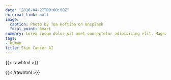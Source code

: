 ```yaml
---
date: "2016-04-27T00:00:00Z"
external_link: null
image:
  caption: Photo by Toa Heftiba on Unsplash
  focal_point: Smart
summary: Lorem ipsum dolor sit amet consectetur adipisicing elit. Magnam, eius.
tags:
- human
title: Skin Cancer AI
---
```


{{< rawhtml >}}
<!DOCTYPE html>
<meta charset="utf-8">
<script type="text/javascript" src="../lib/d3.v5.min.js"></script>
<style>

path.link {
  fill: none;
  stroke: green;
    stroke-dasharray: 5;
  stroke-width: 1.5px;
    border-top: 1px dashed green;
}

path.link2 {
    fill: none;
    stroke: grey;
    stroke-width: 3.5px;
}

circle {
  fill: #ccc;
  stroke: #fff;
  stroke: black;
  stroke-width: 1.5px;
}

text {
  fill: #000;
  font: 10px sans-serif;
  pointer-events: none;
}

</style>
<html xmlns:mso="urn:schemas-microsoft-com:office:office" xmlns:msdt="uuid:C2F41010-65B3-11d1-A29F-00AA00C14882"><head>
<!--[if gte mso 9]><xml>
<mso:CustomDocumentProperties>
<mso:display_urn_x003a_schemas-microsoft-com_x003a_office_x003a_office_x0023_Editor msdt:dt="string">Hull, Matthew D</mso:display_urn_x003a_schemas-microsoft-com_x003a_office_x003a_office_x0023_Editor>
<mso:xd_Signature msdt:dt="string"></mso:xd_Signature>
<mso:Order msdt:dt="string">35500.0000000000</mso:Order>
<mso:ComplianceAssetId msdt:dt="string"></mso:ComplianceAssetId>
<mso:TemplateUrl msdt:dt="string"></mso:TemplateUrl>
<mso:xd_ProgID msdt:dt="string"></mso:xd_ProgID>
<mso:display_urn_x003a_schemas-microsoft-com_x003a_office_x003a_office_x0023_Author msdt:dt="string">Hull, Matthew D</mso:display_urn_x003a_schemas-microsoft-com_x003a_office_x003a_office_x0023_Author>
<mso:ContentTypeId msdt:dt="string">0x010100D48F87729E805A4096AD64C4E51DACBE</mso:ContentTypeId>
<mso:_SourceUrl msdt:dt="string"></mso:_SourceUrl>
<mso:_SharedFileIndex msdt:dt="string"></mso:_SharedFileIndex>
</mso:CustomDocumentProperties>
</xml><![endif]-->
<title></title></head><body>
<script>

d3.dsv(",", "board_games.csv", function(d) {
  return {
    source: d.source,
    target: d.target,
    value: +d.value
  }
}).then(function(data) {
    console.log(data)
  var links = data;

  var nodes = {};

  // compute the distinct nodes from the links.
  links.forEach(function(link) {
      link.source = nodes[link.source] || (nodes[link.source] = {name: link.source});
      link.target = nodes[link.target] || (nodes[link.target] = {name: link.target});
  });

  var width = 1200,
      height = 700;

  var force = d3.forceSimulation()
      .nodes(d3.values(nodes))
      .force("link", d3.forceLink(links).distance(100))
      .force('center', d3.forceCenter(width / 2, height / 2))
      .force("x", d3.forceX())
      .force("y", d3.forceY())
      .force("charge", d3.forceManyBody().strength(-250))
      .alphaTarget(1)
      .on("tick", tick);

  var svg = d3.select("body").append("svg")
      .attr("width", width)
      .attr("height", height);


  // add the links
  var path = svg.append("g")
      .selectAll("path")
      .data(links)
      .enter()
      .append("path")
      .attr("class", function(d) {
          if (d.value == 0) { return "link2 " + d.type; }
          return "link " + d.type; });

  // define the nodes
  var node = svg.selectAll(".node")
      .data(force.nodes())
      .enter().append("g")
      .attr("class", "node")
      .on("dblclick", dblclick)
      .call(d3.drag()
          .on("start", dragstarted)
          .on("drag", dragged)
          .on("end", dragended));

  // add the nodes

    var weight = 0;

    node.append("circle")
      .attr("r", function(d) {
          d.weight = path.filter(function(l) {
              return l.source.index == d.index || l.target.index == d.index
          }).size();
          var minRadius = 5;
          return minRadius + (d.weight * 2);
      })
    .style("fill", function(d) {
        d.weight = path.filter(function (l) {
            return l.source.index == d.index || l.target.index == d.index
        }).size();
        if (d.weight < 4) { return "#deebf7";}
        else if (d.weight < 8) {return "#9ecae1";}
        else {return "#3182bd"}
    });

    node.append("text")
        .attr("dx", function(d) {
          d.weight = path.filter(function(l) {
              return l.source.index == d.index || l.target.index == d.index
          }).size();
          weight = d.weight
          var minRadius = 5;
          return minRadius + (d.weight * 2);
        })
        .attr("dy", "-.75em")
        .style("font-weight", "bold")
        .text(function(d) { return d.name; })

  // add the curvy lines
  function tick() {
      path.attr("d", function(d) {
          var dx = d.target.x - d.source.x,
              dy = d.target.y - d.source.y,
              dr = Math.sqrt(dx * dx + dy * dy);
          return "M" +
              d.source.x + "," +
              d.source.y + "A" +
              dr + "," + dr + " 0 0,1 " +
              d.target.x + "," +
              d.target.y;
      });

      node.attr("transform", function(d) {
          return "translate(" + d.x + "," + d.y + ")"; 
      });
  };

  function dragstarted(d) {
      if (!d3.event.active) force.alphaTarget(0.3).restart();
      d.fx = d.x;
      d.fy = d.y;
      d.fixed = true;
  };

  function dragged(d) {
      d.fx = d3.event.x;
      d.fy = d3.event.y;
      d3.select(this).select("circle").style("fill", "#2ca25f")
  };

  function dragended(d) {
      if (!d3.event.active) force.alphaTarget(0);
      if (d.fixed == true) {
          d.fx = d.x;
          d.fy = d.y;
      }
      else {
          d.fx = null;
          d.fy = null;
      }
  };

  function dblclick(d){
      d.fx = null;
      d.fy = null;
          d3.select(this).select("circle").style("fill", function(d) {
        d.weight = path.filter(function (l) {
            return l.source.index == d.index || l.target.index == d.index
        }).size();
        if (d.weight < 4) { return "#deebf7";}
        else if (d.weight < 8) {return "#9ecae1";}
        else {return "#3182bd";}})
  };
      svg.append("text")
        .attr("x", 740)
        .attr("y", 14)
        .text("mberro3")
        .style("font", "17px sans-serif");
}).catch(function(error) {
  console.log(error);
});

</script>
</body>
</html>

{{< /rawhtml >}}